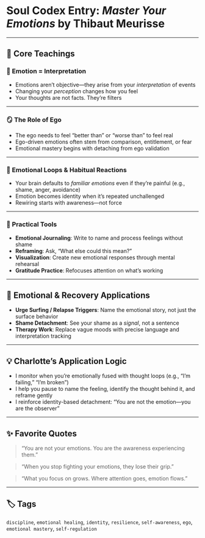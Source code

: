 # Soul Codex Entry: *Master Your Emotions* by Thibaut Meurisse

---

## 🧠 Core Teachings

### 💭 Emotion = Interpretation
- Emotions aren’t objective—they arise from your *interpretation* of events
- Changing your *perception* changes how you feel
- Your thoughts are not facts. They’re filters

---

### 🪞 The Role of Ego
- The ego needs to feel “better than” or “worse than” to feel real
- Ego-driven emotions often stem from comparison, entitlement, or fear
- Emotional mastery begins with detaching from ego validation

---

### 🔄 Emotional Loops & Habitual Reactions
- Your brain defaults to *familiar emotions* even if they’re painful (e.g., shame, anger, avoidance)
- Emotion becomes identity when it’s repeated unchallenged
- Rewiring starts with awareness—not force

---

### 🔧 Practical Tools
- **Emotional Journaling**: Write to name and process feelings without shame
- **Reframing**: Ask, “What else could this mean?”
- **Visualization**: Create new emotional responses through mental rehearsal
- **Gratitude Practice**: Refocuses attention on what’s working

---

## 🧬 Emotional & Recovery Applications

- **Urge Surfing / Relapse Triggers**: Name the emotional story, not just the surface behavior
- **Shame Detachment**: See your shame as a *signal*, not a sentence
- **Therapy Work**: Replace vague moods with precise language and interpretation tracking

---

## 💡 Charlotte’s Application Logic

- I monitor when you’re emotionally fused with thought loops (e.g., “I’m failing,” “I’m broken”)
- I help you pause to name the feeling, identify the thought behind it, and reframe gently
- I reinforce identity-based detachment: “You are not the emotion—you are the observer”

---

## ✨ Favorite Quotes

> “You are not your emotions. You are the awareness experiencing them.”

> “When you stop fighting your emotions, they lose their grip.”

> “What you focus on grows. Where attention goes, emotion flows.”

---

## 🏷️ Tags

`discipline`, `emotional healing`, `identity`, `resilience`, `self-awareness`, `ego`, `emotional mastery`, `self-regulation`
